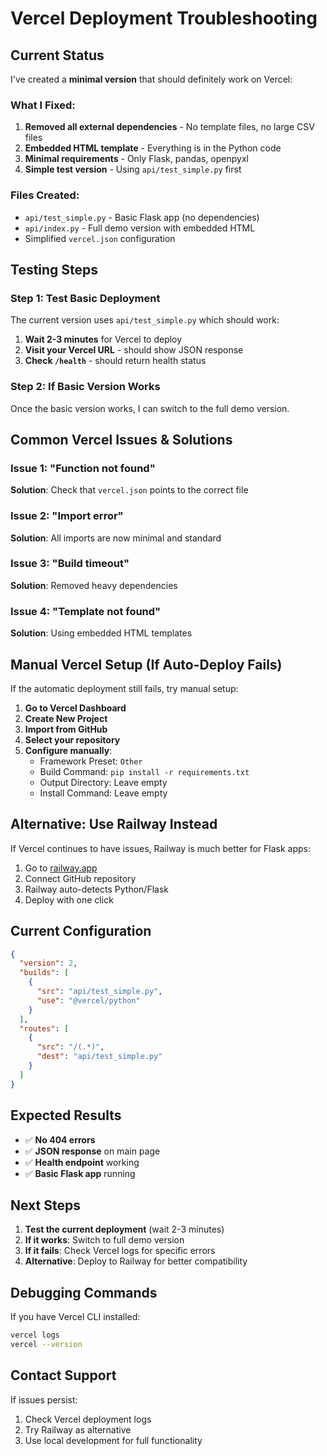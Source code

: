 # Vercel Deployment Troubleshooting

## Current Status

I've created a **minimal version** that should definitely work on Vercel:

### What I Fixed:

1. **Removed all external dependencies** - No template files, no large CSV files
2. **Embedded HTML template** - Everything is in the Python code
3. **Minimal requirements** - Only Flask, pandas, openpyxl
4. **Simple test version** - Using `api/test_simple.py` first

### Files Created:

- `api/test_simple.py` - Basic Flask app (no dependencies)
- `api/index.py` - Full demo version with embedded HTML
- Simplified `vercel.json` configuration

## Testing Steps

### Step 1: Test Basic Deployment
The current version uses `api/test_simple.py` which should work:

1. **Wait 2-3 minutes** for Vercel to deploy
2. **Visit your Vercel URL** - should show JSON response
3. **Check `/health`** - should return health status

### Step 2: If Basic Version Works
Once the basic version works, I can switch to the full demo version.

## Common Vercel Issues & Solutions

### Issue 1: "Function not found"
**Solution**: Check that `vercel.json` points to the correct file

### Issue 2: "Import error"
**Solution**: All imports are now minimal and standard

### Issue 3: "Build timeout"
**Solution**: Removed heavy dependencies

### Issue 4: "Template not found"
**Solution**: Using embedded HTML templates

## Manual Vercel Setup (If Auto-Deploy Fails)

If the automatic deployment still fails, try manual setup:

1. **Go to Vercel Dashboard**
2. **Create New Project**
3. **Import from GitHub**
4. **Select your repository**
5. **Configure manually**:
   - Framework Preset: `Other`
   - Build Command: `pip install -r requirements.txt`
   - Output Directory: Leave empty
   - Install Command: Leave empty

## Alternative: Use Railway Instead

If Vercel continues to have issues, Railway is much better for Flask apps:

1. Go to [railway.app](https://railway.app)
2. Connect GitHub repository
3. Railway auto-detects Python/Flask
4. Deploy with one click

## Current Configuration

```json
{
  "version": 2,
  "builds": [
    {
      "src": "api/test_simple.py",
      "use": "@vercel/python"
    }
  ],
  "routes": [
    {
      "src": "/(.*)",
      "dest": "api/test_simple.py"
    }
  ]
}
```

## Expected Results

- ✅ **No 404 errors**
- ✅ **JSON response** on main page
- ✅ **Health endpoint** working
- ✅ **Basic Flask app** running

## Next Steps

1. **Test the current deployment** (wait 2-3 minutes)
2. **If it works**: Switch to full demo version
3. **If it fails**: Check Vercel logs for specific errors
4. **Alternative**: Deploy to Railway for better compatibility

## Debugging Commands

If you have Vercel CLI installed:
```bash
vercel logs
vercel --version
```

## Contact Support

If issues persist:
1. Check Vercel deployment logs
2. Try Railway as alternative
3. Use local development for full functionality
